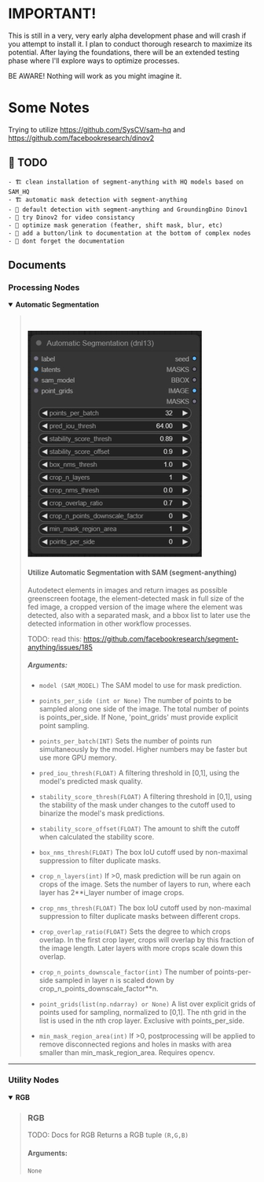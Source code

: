 # IMPORTANT!
This is still in a very, very early alpha development phase and will crash if you attempt to install it. I plan to conduct thorough research to maximize its potential. After laying the foundations, there will be an extended testing phase where I'll explore ways to optimize processes.

BE AWARE! Nothing will work as you might imagine it.

# Some Notes

Trying to utilize https://github.com/SysCV/sam-hq
and  https://github.com/facebookresearch/dinov2


## 🚧 TODO
    - 🏗 clean installation of segment-anything with HQ models based on SAM_HQ
    - 🏗 automatic mask detection with segment-anything
    - 🚧 default detection with segment-anything and GroundingDino Dinov1
    - 🚧 try Dinov2 for video consistancy
    - 🚧 optimize mask generation (feather, shift mask, blur, etc)
    - 🚧 add a button/link to documentation at the bottom of complex nodes
    - 🚧 dont forget the documentation
    
## Documents
### Processing Nodes 

<details open>
<summary><strong>Automatic Segmentation</strong></summary>

<blockquote><br>

![Automatic Segmentation](https://raw.githubusercontent.com/dnl13/ComfyUI-dnl13-seg/main/doc_assets/img/nodes/automatic_segmentation.jpg)

<h4>Utilize Automatic Segmentation with SAM (segment-anything)</h4>
Autodetect elements in images and return images as possible greenscreen footage, the element-detected mask in full size of the fed image, a cropped version of the image where the element was detected, also with a separated mask, and a bbox list to later use the detected information in other workflow processes. 


TODO: read this: https://github.com/facebookresearch/segment-anything/issues/185

##### Arguments:

- `model (SAM_MODEL)` The SAM model to use for mask prediction.

- `points_per_side (int or None)` 
    The number of points to be sampled along one side of the image. The total number of points is points_per_side. If None, 'point_grids' must provide explicit point sampling.

- `points_per_batch(INT)`
    Sets the number of points run simultaneously by the model. Higher numbers may be faster but use more GPU memory.
        
- `pred_iou_thresh(FLOAT)` 
    A filtering threshold in [0,1], using the model's predicted mask quality.

- `stability_score_thresh(FLOAT)` 
    A filtering threshold in [0,1], using the stability of the mask under changes to the cutoff used to binarize the model's mask predictions.

- `stability_score_offset(FLOAT)` 
    The amount to shift the cutoff when calculated the stability score.

- `box_nms_thresh(FLOAT)` 
    The box IoU cutoff used by non-maximal suppression to filter duplicate masks.

- `crop_n_layers(int)` 
    If >0, mask prediction will be run again on crops of the image. Sets the number of layers to run, where each layer has 2**i_layer number of image crops.

- `crop_nms_thresh(FLOAT)` 
    The box IoU cutoff used by non-maximal
    suppression to filter duplicate masks between different crops.

- `crop_overlap_ratio(FLOAT)`
    Sets the degree to which crops overlap.
    In the first crop layer, crops will overlap by this fraction of
    the image length. Later layers with more crops scale down this overlap.

- `crop_n_points_downscale_factor(int)` 
    The number of points-per-side
    sampled in layer n is scaled down by crop_n_points_downscale_factor**n.

- `point_grids(list(np.ndarray) or None)` 
    A list over explicit grids
    of points used for sampling, normalized to [0,1]. The nth grid in the list is used in the nth crop layer. Exclusive with points_per_side.

- `min_mask_region_area(int)`
    If >0, postprocessing will be applied to remove disconnected regions and holes in masks with area smaller than min_mask_region_area. Requires opencv.
<!--
- `output_mode(str)` 
    The form masks are returned in. Can be 'binary_mask' 'uncompressed_rle', or 'coco_rle'. 'coco_rle' requires pycocotools.
    For large resolutions, 'binary_mask' may consume large amounts of memory.
-->
</blockquote>
</details>


<hr>

### Utility Nodes

<details open>
  <summary><strong>RGB</strong></summary>
<blockquote>

### RGB
TODO: Docs for RGB
Returns a RGB tuple `(R,G,B)`

#### Arguments:

`None`
</blockquote>
</details>